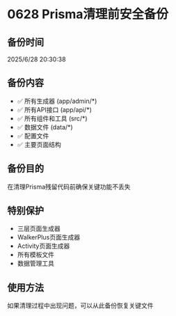 # 0628 Prisma清理前安全备份

## 备份时间
2025/6/28 20:30:38

## 备份内容
- ✅ 所有生成器 (app/admin/*)
- ✅ 所有API接口 (app/api/*)
- ✅ 所有组件和工具 (src/*)
- ✅ 数据文件 (data/*)
- ✅ 配置文件
- ✅ 主要页面结构

## 备份目的
在清理Prisma残留代码前确保关键功能不丢失

## 特别保护
- 三层页面生成器
- WalkerPlus页面生成器
- Activity页面生成器
- 所有模板文件
- 数据管理工具

## 使用方法
如果清理过程中出现问题，可以从此备份恢复关键文件
